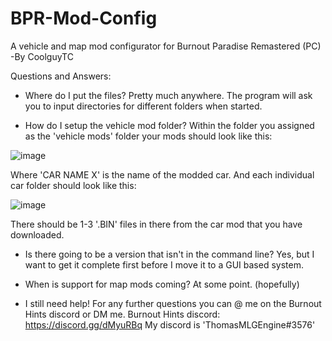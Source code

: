 # BPR-Mod-Config

A vehicle and map mod configurator for Burnout Paradise Remastered (PC)
-By CoolguyTC


Questions and Answers:
- Where do I put the files?
Pretty much anywhere.
The program will ask you to input directories for different folders when started.

- How do I setup the vehicle mod folder?
Within the folder you assigned as the 'vehicle mods' folder your mods should look like this:

![image](https://user-images.githubusercontent.com/95531273/179301454-dd70cb46-6039-432e-92d3-b8ebde470c05.png)

Where 'CAR NAME X' is the name of the modded car.
And each individual car folder should look like this:

![image](https://user-images.githubusercontent.com/95531273/179301772-392b24e1-d631-46f5-9c9e-ce4a3d23d304.png)

There should be 1-3 '.BIN' files in there from the car mod that you have downloaded.

- Is there going to be a version that isn't in the command line?
Yes, but I want to get it complete first before I move it to a GUI based system.

- When is support for map mods coming?
At some point. (hopefully)

- I still need help!
For any further questions you can @ me on the Burnout Hints discord or DM me.
Burnout Hints discord: https://discord.gg/dMyuRBq
My discord is 'ThomasMLGEngine#3576'
